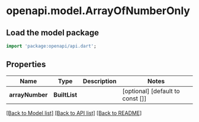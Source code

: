 # openapi.model.ArrayOfNumberOnly

## Load the model package
```dart
import 'package:openapi/api.dart';
```

## Properties
Name | Type | Description | Notes
------------ | ------------- | ------------- | -------------
**arrayNumber** | **BuiltList<num>** |  | [optional] [default to const []]

[[Back to Model list]](../README.md#documentation-for-models) [[Back to API list]](../README.md#documentation-for-api-endpoints) [[Back to README]](../README.md)


